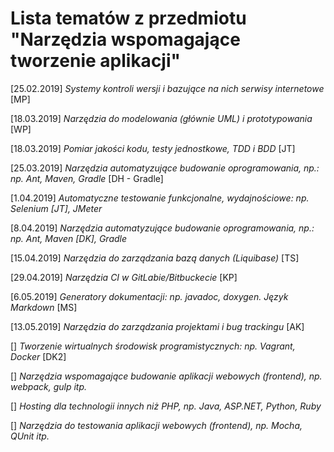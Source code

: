 # Lista tematów z przedmiotu "Narzędzia wspomagające tworzenie aplikacji"

[25.02.2019] *Systemy kontroli wersji i bazujące na nich serwisy internetowe* [MP]

[18.03.2019] *Narzędzia do modelowania (głównie UML) i prototypowania* [WP]

[18.03.2019] *Pomiar jakości kodu, testy jednostkowe, TDD i BDD* [JT]

[25.03.2019] *Narzędzia automatyzujące budowanie oprogramowania, np.: np. Ant, Maven, Gradle* [DH - Gradle]

[1.04.2019] *Automatyczne testowanie funkcjonalne, wydajnościowe: np. Selenium [JT], JMeter*

[8.04.2019] *Narzędzia automatyzujące budowanie oprogramowania, np.: np. Ant, Maven [DK], Gradle*

[15.04.2019] *Narzędzia do zarządzania bazą danych (Liquibase)* [TS]

[29.04.2019] *Narzędzia CI w GitLabie/Bitbuckecie* [KP]

[6.05.2019] *Generatory dokumentacji: np. javadoc, doxygen. Język Markdown* [MS] 

[13.05.2019] *Narzędzia do zarządzania projektami i bug trackingu* [AK]

[] *Tworzenie wirtualnych środowisk programistycznych: np. Vagrant, Docker* [DK2]

[] *Narzędzia wspomagające budowanie aplikacji webowych (frontend), np. webpack, gulp itp.*

[] *Hosting dla technologii innych niż PHP, np. Java, ASP.NET, Python, Ruby*

[] *Narzędzia do testowania aplikacji webowych (frontend), np. Mocha, QUnit itp.*

